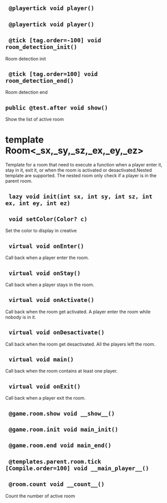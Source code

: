 ## ` @playertick void player()`


## ` @playertick void player()`


## ` @tick [tag.order=-100] void room_detection_init()`
Room detection init

## ` @tick [tag.order=100] void room_detection_end()`
Room detection end

## `public @test.after void show()`
Show the list of active room

# template Room<_sx,_sy,_sz,_ex,_ey,_ez>
Template for a room that need to execute a function when a player enter it, stay in it, exit it, or when the room is activated or desactivated.Nested template are supported. The nested room only check if a player is in the parent room.

## ` lazy void init(int sx, int sy, int sz, int ex, int ey, int ez)`


## ` void setColor(Color? c)`
Set the color to display in creative

## ` virtual void onEnter()`
Call back when a player enter the room.

## ` virtual void onStay()`
Call back when a player stays in the room.

## ` virtual void onActivate()`
Call back when the room get activated. A player enter the room while nobody is in it.

## ` virtual void onDesactivate()`
Call back when the room get desactivated. All the players left the room.

## ` virtual void main()`
Call back when the room contains at least one player.

## ` virtual void onExit()`
Call back when a player exit the room.

## ` @game.room.show void __show__()`


## ` @game.room.init void main_init()`


## ` @game.room.end void main_end()`


## ` @templates.parent.room.tick [Compile.order=100] void __main_player__()`


## ` @room.count void __count__()`
Count the number of active room




